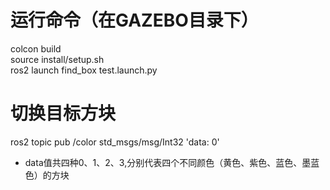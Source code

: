 # 运行命令（在GAZEBO目录下）
colcon build  
source install/setup.sh  
ros2 launch find_box test.launch.py  

# 切换目标方块
ros2 topic pub /color std_msgs/msg/Int32 'data: 0'
- data值共四种0、1、2、3,分别代表四个不同颜色（黄色、紫色、蓝色、墨蓝色）的方块
